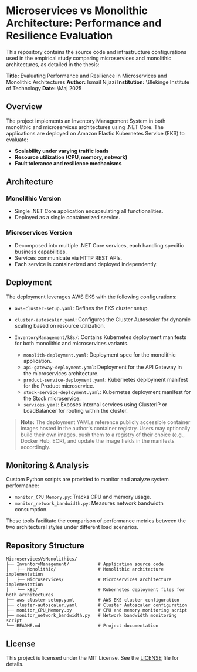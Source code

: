 # Microservices vs Monolithic Architecture: Performance and Resilience Evaluation

This repository contains the source code and infrastructure configurations used in the empirical study comparing microservices and monolithic architectures, as detailed in the thesis:

**Title:** Evaluating Performance and Resilience in Microservices and Monolithic Architectures
**Author:** Ismail Nijazi
**Institution:** \Blekinge Institute of Technology
**Date:** \Maj 2025

## Overview

The project implements an Inventory Management System in both monolithic and microservices architectures using .NET Core. The applications are deployed on Amazon Elastic Kubernetes Service (EKS) to evaluate:

* **Scalability under varying traffic loads**
* **Resource utilization (CPU, memory, network)**
* **Fault tolerance and resilience mechanisms**

## Architecture

### Monolithic Version

* Single .NET Core application encapsulating all functionalities.
* Deployed as a single containerized service.

### Microservices Version

* Decomposed into multiple .NET Core services, each handling specific business capabilities.
* Services communicate via HTTP REST APIs.
* Each service is containerized and deployed independently.

## Deployment

The deployment leverages AWS EKS with the following configurations:

* `aws-cluster-setup.yaml`: Defines the EKS cluster setup.
* `cluster-autoscaler.yaml`: Configures the Cluster Autoscaler for dynamic scaling based on resource utilization.
* `InventoryManagement/k8s/`: Contains Kubernetes deployment manifests for both monolithic and microservices variants.

  * `monolith-deployment.yaml`: Deployment spec for the monolithic application.
  * `api-gateway-deployment.yaml`: Deployment for the API Gateway in the microservices architecture.
  * `product-service-deployment.yaml`: Kubernetes deployment manifest for the Product microservice.
  * `stock-service-deployment.yaml`: Kubernetes deployment manifest for the Stock microservice.
  * `services.yaml`: Exposes internal services using ClusterIP or LoadBalancer for routing within the cluster.

> **Note:** The deployment YAMLs reference publicly accessible container images hosted in the author's container registry. Users may optionally build their own images, push them to a registry of their choice (e.g., Docker Hub, ECR), and update the image fields in the manifests accordingly.

## Monitoring & Analysis

Custom Python scripts are provided to monitor and analyze system performance:

* `monitor_CPU_Memory.py`: Tracks CPU and memory usage.
* `monitor_network_bandwidth.py`: Measures network bandwidth consumption.

These tools facilitate the comparison of performance metrics between the two architectural styles under different load scenarios.

## Repository Structure

```
MicroservicesVsMonolithics/
├── InventoryManagement/           # Application source code
│   ├── Monolithic/                # Monolithic architecture implementation
│   ├── Microservices/             # Microservices architecture implementation
│   └── k8s/                       # Kubernetes deployment files for both architectures
├── aws-cluster-setup.yaml         # AWS EKS cluster configuration
├── cluster-autoscaler.yaml        # Cluster Autoscaler configuration
├── monitor_CPU_Memory.py          # CPU and memory monitoring script
├── monitor_network_bandwidth.py   # Network bandwidth monitoring script
└── README.md                      # Project documentation
```

## License

This project is licensed under the MIT License. See the [LICENSE](https://github.com/ismail-nijazi/MicroservicesVsMonolithics/blob/main/LICENSE) file for details.
